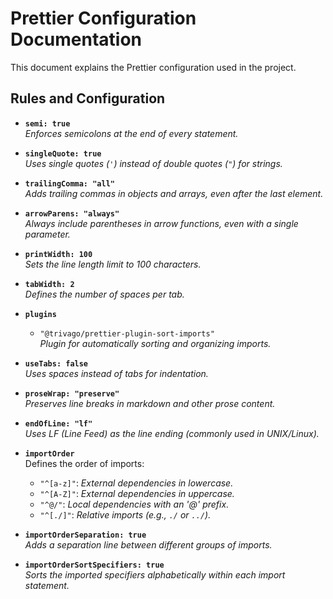 # Prettier Configuration Documentation

This document explains the Prettier configuration used in the project.

## Rules and Configuration

- **`semi: true`**  
  *Enforces semicolons at the end of every statement.*

- **`singleQuote: true`**  
  *Uses single quotes (`'`) instead of double quotes (`"`) for strings.*

- **`trailingComma: "all"`**  
  *Adds trailing commas in objects and arrays, even after the last element.*

- **`arrowParens: "always"`**  
  *Always include parentheses in arrow functions, even with a single parameter.*

- **`printWidth: 100`**  
  *Sets the line length limit to 100 characters.*

- **`tabWidth: 2`**  
  *Defines the number of spaces per tab.*

- **`plugins`**  
  - `"@trivago/prettier-plugin-sort-imports"`  
    *Plugin for automatically sorting and organizing imports.*

- **`useTabs: false`**  
  *Uses spaces instead of tabs for indentation.*

- **`proseWrap: "preserve"`**  
  *Preserves line breaks in markdown and other prose content.*

- **`endOfLine: "lf"`**  
  *Uses LF (Line Feed) as the line ending (commonly used in UNIX/Linux).*

- **`importOrder`**  
  Defines the order of imports:
  - `"^[a-z]"`: *External dependencies in lowercase.*
  - `"^[A-Z]"`: *External dependencies in uppercase.*
  - `"^@/"`: *Local dependencies with an '@' prefix.*
  - `"^[./]"`: *Relative imports (e.g., `./` or `../`).*

- **`importOrderSeparation: true`**  
  *Adds a separation line between different groups of imports.*

- **`importOrderSortSpecifiers: true`**  
  *Sorts the imported specifiers alphabetically within each import statement.*
  